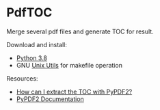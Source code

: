 # PdfTOC

Merge several pdf files and generate TOC for result.

Download and install:

- [Python 3.8](https://www.python.org/downloads/release/python-3810/)
- GNU [Unix Utils](http://unxutils.sourceforge.net/) for makefile operation

Resources:

- [How can I extract the TOC with PyPDF2?](https://stackoverflow.com/questions/48157194/how-can-i-extract-the-toc-with-pypdf2)
- [PyPDF2 Documentation](https://pythonhosted.org/PyPDF2/)
